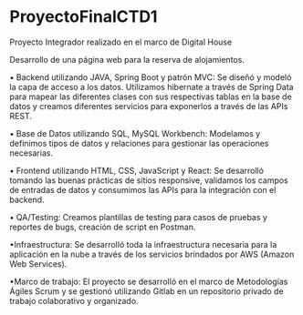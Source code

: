 # ProyectoFinalCTD1

Proyecto Integrador realizado en el marco de Digital House

Desarrollo de una página web para la reserva de alojamientos.

• Backend utilizando JAVA, Spring Boot y patrón MVC:
Se diseñó y modeló la capa de acceso a los datos. Utilizamos hibernate a través de Spring Data para mapear las diferentes clases con sus respectivas tablas en la base de datos y creamos diferentes servicios para exponerlos a través de las APIs REST.

• Base de Datos utilizando SQL, MySQL Workbench:
Modelamos y definimos tipos de datos y relaciones para gestionar las operaciones necesarias.

• Frontend utilizando HTML, CSS, JavaScript y React:
Se desarrolló tomando las buenas prácticas de sitios responsive, validamos los campos de entradas de datos y consumimos las APIs para la integración con el backend.

• QA/Testing:
Creamos plantillas de testing para casos de pruebas y reportes de bugs, creación de script en Postman.

•Infraestructura:
 Se desarrolló toda la infraestructura necesaria para la aplicación en la nube a través de los servicios brindados por AWS (Amazon Web Services).

•Marco de trabajo:
El proyecto se desarrolló en el marco de Metodologías Ágiles Scrum y se gestionó utilizando Gitlab en un repositorio privado de trabajo colaborativo y organizado.
